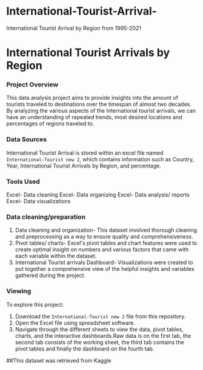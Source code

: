 # International-Tourist-Arrival-
International Tourist Arrival by Region from 1995-2021

# International Tourist Arrivals by Region

### Project Overview

This data analysis project aims to provide insights into the amount of tourists traveled to destinations over the timespan of almost two decades. By analyzing the various aspects of the International tourist arrivals, we can have an understanding of repeated trends, most desired locations and percentages of regions traveled to. 
### Data Sources 
International Tourist Arrival is stored within an excel file named `International-Tourist new 2`, which contains information such as Country, Year, International Tourist Arrivals by Region, and percentage.  

### Tools Used 
Excel- Data cleaning
Excel- Data organizing 
Excel- Data analysis/ reports 
Excel- Data visualizations 

### Data cleaning/preparation 
1. Data cleaning and organization- This dataset involved thorough cleaning and preprocessing as a way to ensure quality and comprehensiveness. 
2. Pivot tables/ charts- Excel's pivot tables and chart features were used to create optimal insight on numbers and various factors that came with each variable within the dataset.
3. International Tourist arrivals Dashboard- Visualizations were created to put together a comprehensive view of the helpful insights and variables gathered during the project.

### Viewing 
To explore this project: 
1. Download the `International-Tourist new 2` file from this repository.
2. Open the Excel file using spreadsheet software.
3. Navigate through the different sheets to view the data, pivot tables, charts, and the interactive dashboards.Raw data is on the first tab, the second tab consists of the working sheet, the third tab contains the pivot tables and finally the dashboard on the fourth tab. 

##This dataset was retrieved from Kaggle

